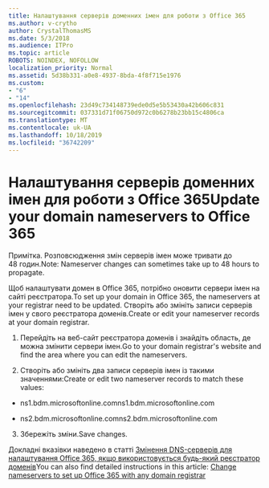```yaml
---
title: Налаштування серверів доменних імен для роботи з Office 365
ms.author: v-crytho
author: CrystalThomasMS
ms.date: 5/3/2018
ms.audience: ITPro
ms.topic: article
ROBOTS: NOINDEX, NOFOLLOW
localization_priority: Normal
ms.assetid: 5d38b331-a0e8-4937-8bda-4f8f715e1976
ms.custom:
- "6"
- "14"
ms.openlocfilehash: 23d49c734148739ede0d5e5b53430a42b606c831
ms.sourcegitcommit: 037331d71f06750d972c0b6278b23bb15c4806ca
ms.translationtype: MT
ms.contentlocale: uk-UA
ms.lasthandoff: 10/18/2019
ms.locfileid: "36742209"
---
```

# <a name="update-your-domain-nameservers-to-office-365"></a><span data-ttu-id="d733e-102">Налаштування серверів доменних імен для роботи з Office 365</span><span class="sxs-lookup"><span data-stu-id="d733e-102">Update your domain nameservers to Office 365</span></span>

<span data-ttu-id="d733e-103">Примітка. Розповсюдження змін серверів імен може тривати до 48 годин.</span><span class="sxs-lookup"><span data-stu-id="d733e-103">Note: Nameserver changes can sometimes take up to 48 hours to propagate.</span></span>
  
<span data-ttu-id="d733e-104">Щоб налаштувати домен в Office 365, потрібно оновити сервери імен на сайті реєстратора.</span><span class="sxs-lookup"><span data-stu-id="d733e-104">To set up your domain in Office 365, the nameservers at your registrar need to be updated.</span></span> <span data-ttu-id="d733e-105">Створіть або змініть записи серверів імен у свого реєстратора доменів.</span><span class="sxs-lookup"><span data-stu-id="d733e-105">Create or edit your nameserver records at your domain registrar.</span></span>
  
1. <span data-ttu-id="d733e-106">Перейдіть на веб-сайт реєстратора доменів і знайдіть область, де можна змінити сервери імен.</span><span class="sxs-lookup"><span data-stu-id="d733e-106">Go to your domain registrar's website and find the area where you can edit the nameservers.</span></span>

2. <span data-ttu-id="d733e-107">Створіть або змініть два записи серверів імен із такими значеннями:</span><span class="sxs-lookup"><span data-stu-id="d733e-107">Create or edit two nameserver records to match these values:</span></span>

  - <span data-ttu-id="d733e-108">ns1.bdm.microsoftonline.com</span><span class="sxs-lookup"><span data-stu-id="d733e-108">ns1.bdm.microsoftonline.com</span></span>

  - <span data-ttu-id="d733e-109">ns2.bdm.microsoftonline.com</span><span class="sxs-lookup"><span data-stu-id="d733e-109">ns2.bdm.microsoftonline.com</span></span>

3. <span data-ttu-id="d733e-110">Збережіть зміни.</span><span class="sxs-lookup"><span data-stu-id="d733e-110">Save changes.</span></span>

<span data-ttu-id="d733e-111">Докладні вказівки наведено в статті [Змінення DNS-серверів для налаштування Office 365, якщо використовується будь-який реєстратор доменів](https://docs.microsoft.com/office365/admin/get-help-with-domains/change-nameservers-at-any-domain-registrar)</span><span class="sxs-lookup"><span data-stu-id="d733e-111">You can also find detailed instructions in this article: [Change nameservers to set up Office 365 with any domain registrar](https://docs.microsoft.com/office365/admin/get-help-with-domains/change-nameservers-at-any-domain-registrar)</span></span>
  